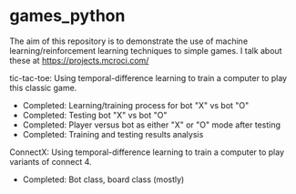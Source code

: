 # games_python
The aim of this repository is to demonstrate the use of machine learning/reinforcement learning techniques to simple games. I talk about these at https://projects.mcroci.com/

tic-tac-toe: Using temporal-difference learning to train a computer to play this classic game.
- Completed: Learning/training process for bot "X" vs bot "O"
- Completed: Testing bot "X" vs bot "O"
- Completed: Player versus bot as either "X" or "O" mode after testing
- Completed: Training and testing results analysis

ConnectX: Using temporal-difference learning to train a computer to play variants of connect 4.
- Completed: Bot class, board class (mostly)
